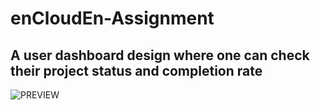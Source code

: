 # enCloudEn-Assignment
## A user dashboard design where one can check their project status and completion rate
![PREVIEW](https://user-images.githubusercontent.com/44547960/108789723-e315b580-75a0-11eb-8594-d84e3c87a59b.jpg)

